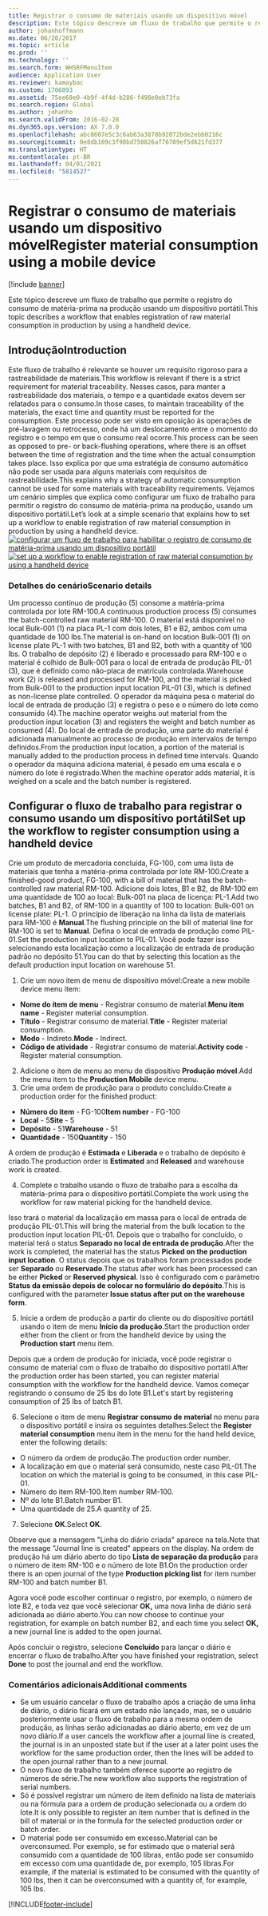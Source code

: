 ```yaml
---
title: Registrar o consumo de materiais usando um dispositivo móvel
description: Este tópico descreve um fluxo de trabalho que permite o registro do consumo de matéria-prima na produção usando um dispositivo portátil.
author: johanhoffmann
ms.date: 06/20/2017
ms.topic: article
ms.prod: ''
ms.technology: ''
ms.search.form: WHSRFMenuItem
audience: Application User
ms.reviewer: kamaybac
ms.custom: 1706093
ms.assetid: 75ee68e0-4b9f-4f4d-b286-f498e0eb73fa
ms.search.region: Global
ms.author: johanho
ms.search.validFrom: 2016-02-28
ms.dyn365.ops.version: AX 7.0.0
ms.openlocfilehash: abc8607e5c3c6ab63a3878b92072bde2ebb0216c
ms.sourcegitcommit: 0e8db169c3f90bd750826af76709ef5d621fd377
ms.translationtype: HT
ms.contentlocale: pt-BR
ms.lasthandoff: 04/01/2021
ms.locfileid: "5814527"
---
```

# <a name="register-material-consumption-using-a-mobile-device"></a><span data-ttu-id="59a6a-103">Registrar o consumo de materiais usando um dispositivo móvel</span><span class="sxs-lookup"><span data-stu-id="59a6a-103">Register material consumption using a mobile device</span></span>

[!include [banner](../includes/banner.md)]

<span data-ttu-id="59a6a-104">Este tópico descreve um fluxo de trabalho que permite o registro do consumo de matéria-prima na produção usando um dispositivo portátil.</span><span class="sxs-lookup"><span data-stu-id="59a6a-104">This topic describes a workflow that enables registration of raw material consumption in production by using a handheld device.</span></span>

<a name="introduction"></a><span data-ttu-id="59a6a-105">Introdução</span><span class="sxs-lookup"><span data-stu-id="59a6a-105">Introduction</span></span>
------------

<span data-ttu-id="59a6a-106">Este fluxo de trabalho é relevante se houver um requisito rigoroso para a rastreabilidade de materiais.</span><span class="sxs-lookup"><span data-stu-id="59a6a-106">This workflow is relevant if there is a strict requirement for material traceability.</span></span> <span data-ttu-id="59a6a-107">Nesses casos, para manter a rastreabilidade dos materiais, o tempo e a quantidade exatos devem ser relatados para o consumo.</span><span class="sxs-lookup"><span data-stu-id="59a6a-107">In those cases, to maintain traceability of the materials, the exact time and quantity must be reported for the consumption.</span></span> <span data-ttu-id="59a6a-108">Este processo pode ser visto em oposição às operações de pré-lavagem ou retrocesso, onde há um deslocamento entre o momento do registro e o tempo em que o consumo real ocorre.</span><span class="sxs-lookup"><span data-stu-id="59a6a-108">This process can be seen as opposed to pre- or back-flushing operations, where there is an offset between the time of registration and the time when the actual consumption takes place.</span></span> <span data-ttu-id="59a6a-109">Isso explica por que uma estratégia de consumo automático não pode ser usada para alguns materiais com requisitos de rastreabilidade.</span><span class="sxs-lookup"><span data-stu-id="59a6a-109">This explains why a strategy of automatic consumption cannot be used for some materials with traceability requirements.</span></span> <span data-ttu-id="59a6a-110">Vejamos um cenário simples que explica como configurar um fluxo de trabalho para permitir o registro do consumo de matéria-prima na produção, usando um dispositivo portátil.</span><span class="sxs-lookup"><span data-stu-id="59a6a-110">Let’s look at a simple scenario that explains how to set up a workflow to enable registration of raw material consumption in production by using a handheld device.</span></span> <span data-ttu-id="59a6a-111">[![configurar um fluxo de trabalho para habilitar o registro de consumo de matéria-prima usando um dispositivo portátil](./media/scenario3.png)](./media/scenario3.png)</span><span class="sxs-lookup"><span data-stu-id="59a6a-111">[![set up a workflow to enable registration of raw material consumption by using a handheld device](./media/scenario3.png)](./media/scenario3.png)</span></span>

### <a name="scenario-details"></a><span data-ttu-id="59a6a-112">Detalhes do cenário</span><span class="sxs-lookup"><span data-stu-id="59a6a-112">Scenario details</span></span>

<span data-ttu-id="59a6a-113">Um processo contínuo de produção (5) consome a matéria-prima controlada por lote RM-100.</span><span class="sxs-lookup"><span data-stu-id="59a6a-113">A continuous production process (5) consumes the batch-controlled raw material RM-100.</span></span> <span data-ttu-id="59a6a-114">O material está disponível no local Bulk-001 (1) na placa PL-1 com dois lotes, B1 e B2, ambos com uma quantidade de 100 lbs.</span><span class="sxs-lookup"><span data-stu-id="59a6a-114">The material is on-hand on location Bulk-001 (1) on license plate PL-1 with two batches, B1 and B2, both with a quantity of 100 lbs.</span></span> <span data-ttu-id="59a6a-115">O trabalho de depósito (2) é liberado e processado para RM-100 e o material é colhido de Bulk-001 para o local de entrada de produção PIL-01 (3), que é definido como não-placa de matrícula controlada.</span><span class="sxs-lookup"><span data-stu-id="59a6a-115">Warehouse work (2) is released and processed for RM-100, and the material is picked from Bulk-001 to the production input location PIL-01 (3), which is defined as non-license plate controlled.</span></span> <span data-ttu-id="59a6a-116">O operador da máquina pesa o material do local de entrada de produção (3) e registra o peso e o número do lote como consumido (4).</span><span class="sxs-lookup"><span data-stu-id="59a6a-116">The machine operator weighs out material from the production input location (3) and registers the weight and batch number as consumed (4).</span></span> <span data-ttu-id="59a6a-117">Do local de entrada de produção, uma parte do material é adicionada manualmente ao processo de produção em intervalos de tempo definidos.</span><span class="sxs-lookup"><span data-stu-id="59a6a-117">From the production input location, a portion of the material is manually added to the production process in defined time intervals.</span></span> <span data-ttu-id="59a6a-118">Quando o operador da máquina adiciona material, é pesado em uma escala e o número do lote é registrado.</span><span class="sxs-lookup"><span data-stu-id="59a6a-118">When the machine operator adds material, it is weighed on a scale and the batch number is registered.</span></span>

## <a name="set-up-the-workflow-to-register-consumption-using-a-handheld-device"></a><span data-ttu-id="59a6a-119">Configurar o fluxo de trabalho para registrar o consumo usando um dispositivo portátil</span><span class="sxs-lookup"><span data-stu-id="59a6a-119">Set up the workflow to register consumption using a handheld device</span></span>
<span data-ttu-id="59a6a-120">Crie um produto de mercadoria concluída, FG-100, com uma lista de materiais que tenha a matéria-prima controlada por lote RM-100.</span><span class="sxs-lookup"><span data-stu-id="59a6a-120">Create a finished-good product, FG-100, with a bill of material that has the batch-controlled raw material RM-100.</span></span> <span data-ttu-id="59a6a-121">Adicione dois lotes, B1 e B2, de RM-100 em uma quantidade de 100 ao local: Bulk-001 na placa de licença: PL-1.</span><span class="sxs-lookup"><span data-stu-id="59a6a-121">Add two batches, B1 and B2, of RM-100 in a quantity of 100 to location: Bulk-001 on license plate: PL-1.</span></span> <span data-ttu-id="59a6a-122">O princípio de liberação na linha da lista de materiais para RM-100 é **Manual**.</span><span class="sxs-lookup"><span data-stu-id="59a6a-122">The flushing principle on the bill of material line for RM-100 is set to **Manual**.</span></span> <span data-ttu-id="59a6a-123">Defina o local de entrada de produção como PIL-01.</span><span class="sxs-lookup"><span data-stu-id="59a6a-123">Set  the production input location to PIL-01.</span></span> <span data-ttu-id="59a6a-124">Você pode fazer isso selecionando esta localização como a localização de entrada de produção padrão no depósito 51.</span><span class="sxs-lookup"><span data-stu-id="59a6a-124">You can do that by selecting this location as the default production input location on warehouse 51.</span></span>

1.  <span data-ttu-id="59a6a-125">Crie um novo item de menu de dispositivo móvel:</span><span class="sxs-lookup"><span data-stu-id="59a6a-125">Create a new mobile device menu item:</span></span> 

-    <span data-ttu-id="59a6a-126">**Nome do item de menu** - Registrar consumo de material.</span><span class="sxs-lookup"><span data-stu-id="59a6a-126">**Menu item name** - Register material consumption.</span></span> 
-    <span data-ttu-id="59a6a-127">**Título** - Registrar consumo de material.</span><span class="sxs-lookup"><span data-stu-id="59a6a-127">**Title** - Register material consumption.</span></span> 
-    <span data-ttu-id="59a6a-128">**Modo** - Indireto.</span><span class="sxs-lookup"><span data-stu-id="59a6a-128">**Mode** - Indirect.</span></span> 
-    <span data-ttu-id="59a6a-129">**Código de atividade** - Registrar consumo de material.</span><span class="sxs-lookup"><span data-stu-id="59a6a-129">**Activity code** - Register material consumption.</span></span>

2.  <span data-ttu-id="59a6a-130">Adicione o item de menu ao menu de dispositivo **Produção móvel**.</span><span class="sxs-lookup"><span data-stu-id="59a6a-130">Add the menu item to the **Production Mobile** device menu.</span></span>
3.  <span data-ttu-id="59a6a-131">Crie uma ordem de produção para o produto concluído:</span><span class="sxs-lookup"><span data-stu-id="59a6a-131">Create a production order for the finished product:</span></span> 

-    <span data-ttu-id="59a6a-132">**Número do item** - FG-100</span><span class="sxs-lookup"><span data-stu-id="59a6a-132">**Item number** - FG-100</span></span> 
-    <span data-ttu-id="59a6a-133">**Local** - 5</span><span class="sxs-lookup"><span data-stu-id="59a6a-133">**Site** - 5</span></span> 
-    <span data-ttu-id="59a6a-134">**Depósito** - 51</span><span class="sxs-lookup"><span data-stu-id="59a6a-134">**Warehouse** - 51</span></span> 
-    <span data-ttu-id="59a6a-135">**Quantidade** - 150</span><span class="sxs-lookup"><span data-stu-id="59a6a-135">**Quantity** - 150</span></span>

<span data-ttu-id="59a6a-136">A ordem de produção é **Estimada** e **Liberada** e o trabalho de depósito é criado.</span><span class="sxs-lookup"><span data-stu-id="59a6a-136">The production order is **Estimated** and **Released** and warehouse work is created.</span></span>

4.  <span data-ttu-id="59a6a-137">Complete o trabalho usando o fluxo de trabalho para a escolha da matéria-prima para o dispositivo portátil.</span><span class="sxs-lookup"><span data-stu-id="59a6a-137">Complete the work using the workflow for raw material picking for the handheld device.</span></span>

<span data-ttu-id="59a6a-138">Isso trará o material da localização em massa para o local de entrada de produção PIL-01.</span><span class="sxs-lookup"><span data-stu-id="59a6a-138">This will bring the material from the bulk location to the production input location PIL-01.</span></span> <span data-ttu-id="59a6a-139">Depois que o trabalho for concluído, o material terá o status **Separado no local de entrada de produção**.</span><span class="sxs-lookup"><span data-stu-id="59a6a-139">After the work is completed, the material has the status **Picked on the production input location**.</span></span> <span data-ttu-id="59a6a-140">O status depois que os trabalhos foram processados pode ser **Separado** ou **Reservado**.</span><span class="sxs-lookup"><span data-stu-id="59a6a-140">The status after work has been processed can be either **Picked** or **Reserved physical**.</span></span> <span data-ttu-id="59a6a-141">Isso é configurado com o parâmetro **Status da emissão depois de colocar no formulário do depósito**.</span><span class="sxs-lookup"><span data-stu-id="59a6a-141">This is configured with the parameter **Issue status after put on the warehouse form**.</span></span>

5.  <span data-ttu-id="59a6a-142">Inicie a ordem de produção a partir do cliente ou do dispositivo portátil usando o item de menu **Início da produção**.</span><span class="sxs-lookup"><span data-stu-id="59a6a-142">Start the production order either from the client or from the handheld device by using the **Production start** menu item.</span></span>

<span data-ttu-id="59a6a-143">Depois que a ordem de produção for iniciada, você pode registrar o consumo de material com o fluxo de trabalho do dispositivo portátil.</span><span class="sxs-lookup"><span data-stu-id="59a6a-143">After the production order has been started, you can register material consumption with the workflow for the handheld device.</span></span> <span data-ttu-id="59a6a-144">Vamos começar registrando o consumo de 25 lbs do lote B1.</span><span class="sxs-lookup"><span data-stu-id="59a6a-144">Let's start by registering consumption of 25 lbs of batch B1.</span></span>

6.  <span data-ttu-id="59a6a-145">Selecione o item de menu **Registrar consumo de** **material** no menu para o dispositivo portátil e insira os seguintes detalhes:</span><span class="sxs-lookup"><span data-stu-id="59a6a-145">Select the **Register material** **consumption** menu item in the menu for the hand held device, enter the following details:</span></span> 

-    <span data-ttu-id="59a6a-146">O número da ordem de produção.</span><span class="sxs-lookup"><span data-stu-id="59a6a-146">The production order number.</span></span> 
-    <span data-ttu-id="59a6a-147">A localização em que o material será consumido, neste caso PIL-01.</span><span class="sxs-lookup"><span data-stu-id="59a6a-147">The location on which the material is going to be consumed, in this case PIL-01.</span></span> 
-    <span data-ttu-id="59a6a-148">Número do item RM-100.</span><span class="sxs-lookup"><span data-stu-id="59a6a-148">Item number RM-100.</span></span> 
-    <span data-ttu-id="59a6a-149">Nº do lote B1.</span><span class="sxs-lookup"><span data-stu-id="59a6a-149">Batch number B1.</span></span> 
-    <span data-ttu-id="59a6a-150">Uma quantidade de 25.</span><span class="sxs-lookup"><span data-stu-id="59a6a-150">A quantity of 25.</span></span>

7.  <span data-ttu-id="59a6a-151">Selecione **OK**.</span><span class="sxs-lookup"><span data-stu-id="59a6a-151">Select **OK**.</span></span>

<span data-ttu-id="59a6a-152">Observe que a mensagem "Linha do diário criada" aparece na tela.</span><span class="sxs-lookup"><span data-stu-id="59a6a-152">Note that the message "Journal line is created" appears on the display.</span></span> <span data-ttu-id="59a6a-153">Na ordem de produção há um diário aberto do tipo **Lista de separação da produção** para o número de item RM-100 e o número de lote B1.</span><span class="sxs-lookup"><span data-stu-id="59a6a-153">On the production order there is an open journal of the type **Production picking list** for item number RM-100 and batch number B1.</span></span> 

<span data-ttu-id="59a6a-154">Agora você pode escolher continuar o registro, por exemplo, o número de lote B2, e toda vez que você selecionar **OK,** uma nova linha de diário será adicionada ao diário aberto.</span><span class="sxs-lookup"><span data-stu-id="59a6a-154">You can now choose to continue your registration, for example on batch number B2, and each time you select **OK,** a new journal line is added to the open journal.</span></span> 

<span data-ttu-id="59a6a-155">Após concluir o registro, selecione **Concluído** para lançar o diário e encerrar o fluxo de trabalho.</span><span class="sxs-lookup"><span data-stu-id="59a6a-155">After you have finished your registration, select **Done** to post the journal and end the workflow.</span></span>

### <a name="additional-comments"></a><span data-ttu-id="59a6a-156">Comentários adicionais</span><span class="sxs-lookup"><span data-stu-id="59a6a-156">Additional comments</span></span> 

-   <span data-ttu-id="59a6a-157">Se um usuário cancelar o fluxo de trabalho após a criação de uma linha de diário, o diário ficará em um estado não lançado, mas, se o usuário posteriormente usar o fluxo de trabalho para a mesma ordem de produção, as linhas serão adicionadas ao diário aberto, em vez de um novo diário.</span><span class="sxs-lookup"><span data-stu-id="59a6a-157">If a user cancels the workflow after a journal line is created, the journal is in an unposted state but if the user at a later point uses the workflow for the same production order, then the lines will be added to the open journal rather than to a new journal.</span></span>
-   <span data-ttu-id="59a6a-158">O novo fluxo de trabalho também oferece suporte ao registro de números de série.</span><span class="sxs-lookup"><span data-stu-id="59a6a-158">The new workflow also supports the registration of serial numbers.</span></span>
-   <span data-ttu-id="59a6a-159">Só é possível registrar um número de item definido na lista de materiais ou na fórmula para a ordem de produção selecionada ou a ordem do lote.</span><span class="sxs-lookup"><span data-stu-id="59a6a-159">It is only possible to register an item number that is defined in the bill of material or in the formula for the selected production order or batch order.</span></span>
-   <span data-ttu-id="59a6a-160">O material pode ser consumido em excesso.</span><span class="sxs-lookup"><span data-stu-id="59a6a-160">Material can be overconsumed.</span></span> <span data-ttu-id="59a6a-161">Por exemplo, se for estimado que o material será consumido com a quantidade de 100 libras, então pode ser consumido em excesso com uma quantidade de, por exemplo, 105 libras.</span><span class="sxs-lookup"><span data-stu-id="59a6a-161">For example, if the material is estimated to be consumed with the quantity of 100 lbs, then it can be overconsumed with a quantity of, for example, 105 lbs.</span></span>




[!INCLUDE[footer-include](../../includes/footer-banner.md)]